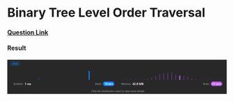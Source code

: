 # Binary Tree Level Order Traversal

#### [Question Link](https://leetcode.com/problems/binary-tree-level-order-traversal/)

#### Result
![result](Result.png)